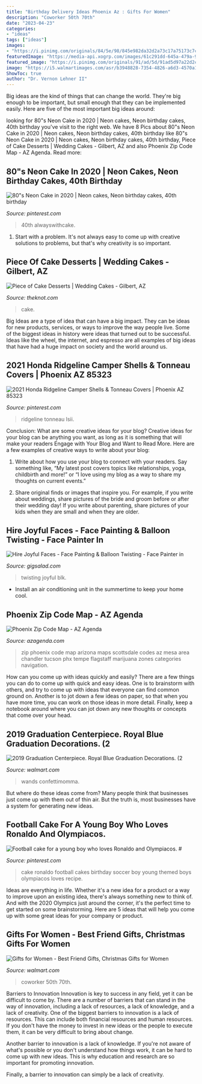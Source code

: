 ```yaml
---
title: "Birthday Delivery Ideas Phoenix Az : Gifts For Women"
description: "Coworker 50th 70th"
date: "2023-04-23"
categories:
- "ideas"
tags: ["ideas"]
images:
- "https://i.pinimg.com/originals/84/5e/98/845e982da32d2a73c17a75173c7c35f4.jpg"
featuredImage: "https://media-api.xogrp.com/images/61c291dd-645a-479a-94a6-5f5c4ebe94be~rs_319.480"
featured_image: "https://i.pinimg.com/originals/91/ad/5d/91ad5d97a22d2c0ce6ebc14eff207a87.png"
image: "https://i5.walmartimages.com/asr/b3948828-7354-4826-a6d3-4570a1bb68ce_1.d1bb4622325f2de1f0f93480b8955b8d.jpeg"
ShowToc: true
author: "Dr. Vernon Lehner II"
---
```



Big ideas are the kind of things that can change the world. They're big enough to be important, but small enough that they can be implemented easily. Here are five of the most important big ideas around: 

	

		
looking for 80&quot;s Neon Cake in 2020 | Neon cakes, Neon birthday cakes, 40th birthday you've visit to the right web. We have 8 Pics about 80&quot;s Neon Cake in 2020 | Neon cakes, Neon birthday cakes, 40th birthday like 80&quot;s Neon Cake in 2020 | Neon cakes, Neon birthday cakes, 40th birthday, Piece of Cake Desserts | Wedding Cakes - Gilbert, AZ and also Phoenix Zip Code Map - AZ Agenda. Read more:
		
    
## 80&quot;s Neon Cake In 2020 | Neon Cakes, Neon Birthday Cakes, 40th Birthday

<img loading=lazy src="https://i.pinimg.com/originals/91/ad/5d/91ad5d97a22d2c0ce6ebc14eff207a87.png" onerror="this.onerror=null;this.src='https://tse3.mm.bing.net/th?id=OIP.koeaYWugsOYB3da4PMiAZAHaLn&amp;pid=15.1';" alt="80&quot;s Neon Cake in 2020 | Neon cakes, Neon birthday cakes, 40th birthday">

_Source: pinterest.com_

>40th alwayswithcake. 

	

1. Start with a problem. It's not always easy to come up with creative solutions to problems, but that's why creativity is so important.

    
## Piece Of Cake Desserts | Wedding Cakes - Gilbert, AZ

<img loading=lazy src="https://media-api.xogrp.com/images/61c291dd-645a-479a-94a6-5f5c4ebe94be~rs_319.480" onerror="this.onerror=null;this.src='https://tse1.mm.bing.net/th?id=OIP.zZTCDcq11P5zfeSuhBimigAAAA&amp;pid=15.1';" alt="Piece of Cake Desserts | Wedding Cakes - Gilbert, AZ">

_Source: theknot.com_

>cake. 

	

Big Ideas are a type of idea that can have a big impact. They can be ideas for new products, services, or ways to improve the way people live. Some of the biggest ideas in history were ideas that turned out to be successful. Ideas like the wheel, the internet, and espresso are all examples of big ideas that have had a huge impact on society and the world around us.

    
## 2021 Honda Ridgeline Camper Shells &amp; Tonneau Covers | Phoenix AZ 85323

<img loading=lazy src="https://i.pinimg.com/originals/4f/90/23/4f90239cbf486b466f5718db6e5942fe.png" onerror="this.onerror=null;this.src='https://tse1.mm.bing.net/th?id=OIP.ki7pmco2rpVbVKoSEbM5GQHaEy&amp;pid=15.1';" alt="2021 Honda Ridgeline Camper Shells &amp; Tonneau Covers | Phoenix AZ 85323">

_Source: pinterest.com_

>ridgeline tonneau lsii. 

	

Conclusion: What are some creative ideas for your blog?
Creative ideas for your blog can be anything you want, as long as it is something that will make your readers Engage with Your Blog and Want to Read More. Here are a few examples of creative ways to write about your blog:
1. Write about how you use your blog to connect with your readers. Say something like, “My latest post covers topics like relationships, yoga, childbirth and more!” or “I love using my blog as a way to share my thoughts on current events.”

2. Share original finds or images that inspire you. For example, if you write about weddings, share pictures of the bride and groom before or after their wedding day! If you write about parenting, share pictures of your kids when they are small and when they are older.


    
## Hire Joyful Faces - Face Painting &amp; Balloon Twisting - Face Painter In

<img loading=lazy src="http://s3.amazonaws.com/gigsalad_media/j/joyful_faces-_face_painting_balloon_tw/4e3b76a3265f4.jpg" onerror="this.onerror=null;this.src='https://tse2.mm.bing.net/th?id=OIP.hf8-63N1Tl9LGBHTk5wEvgHaLI&amp;pid=15.1';" alt="Hire Joyful Faces - Face Painting &amp; Balloon Twisting - Face Painter in">

_Source: gigsalad.com_

>twisting joyful blk. 

	

- Install an air conditioning unit in the summertime to keep your home cool.

    
## Phoenix Zip Code Map - AZ Agenda

<img loading=lazy src="https://www.azagenda.com/wp-content/uploads/2017/02/phoenix-arizona-zip-code-maps-1024x694.jpg" onerror="this.onerror=null;this.src='https://tse2.mm.bing.net/th?id=OIP.HU_7oogifponi0LEhd6T-AHaFB&amp;pid=15.1';" alt="Phoenix Zip Code Map - AZ Agenda">

_Source: azagenda.com_

>zip phoenix code map arizona maps scottsdale codes az mesa area chandler tucson phx tempe flagstaff marijuana zones categories navigation. 

	

How can you come up with ideas quickly and easily?
There are a few things you can do to come up with quick and easy ideas. One is to brainstorm with others, and try to come up with ideas that everyone can find common ground on. Another is to jot down a few ideas on paper, so that when you have more time, you can work on those ideas in more detail. Finally, keep a notebook around where you can jot down any new thoughts or concepts that come over your head.

    
## 2019 Graduation Centerpiece. Royal Blue Graduation Decorations. (2

<img loading=lazy src="https://i5.walmartimages.com/asr/945d5d09-1a9d-4331-91c1-7b22f47843ea_1.495425c91dfebe3bc54a2bea6957e166.jpeg" onerror="this.onerror=null;this.src='https://tse3.mm.bing.net/th?id=OIP.Z11R9WhIixomDYxenKjEvgHaHa&amp;pid=15.1';" alt="2019 Graduation Centerpiece. Royal Blue Graduation Decorations. (2">

_Source: walmart.com_

>wands confettimomma. 

	

But where do these ideas come from? Many people think that businesses just come up with them out of thin air. But the truth is, most businesses have a system for generating new ideas.

    
## Football Cake For A Young Boy Who Loves Ronaldo And Olympiacos. #

<img loading=lazy src="https://i.pinimg.com/originals/84/5e/98/845e982da32d2a73c17a75173c7c35f4.jpg" onerror="this.onerror=null;this.src='https://tse1.mm.bing.net/th?id=OIP.QlPCiEbhnjuUGjcp77Qa_QHaLp&amp;pid=15.1';" alt="Football cake for a young boy who loves Ronaldo and Olympiacos. #">

_Source: pinterest.com_

>cake ronaldo football cakes birthday soccer boy young themed boys olympiacos loves recipe. 

	

Ideas are everything in life. Whether it's a new idea for a product or a way to improve upon an existing idea, there's always something new to think of. And with the 2020 Olympics just around the corner, it's the perfect time to get started on some brainstorming. Here are 5 ideas that will help you come up with some great ideas for your company or product.

    
## Gifts For Women - Best Friend Gifts, Christmas Gifts For Women

<img loading=lazy src="https://i5.walmartimages.com/asr/b3948828-7354-4826-a6d3-4570a1bb68ce_1.d1bb4622325f2de1f0f93480b8955b8d.jpeg" onerror="this.onerror=null;this.src='https://tse1.mm.bing.net/th?id=OIP.hSVTXHJw8h1jcxeMNiaa2gHaIu&amp;pid=15.1';" alt="Gifts for Women - Best Friend Gifts, Christmas Gifts for Women">

_Source: walmart.com_

>coworker 50th 70th. 

	

Barriers to Innovation
Innovation is key to success in any field, yet it can be difficult to come by. There are a number of barriers that can stand in the way of innovation, including a lack of resources, a lack of knowledge, and a lack of creativity.
One of the biggest barriers to innovation is a lack of resources. This can include both financial resources and human resources. If you don't have the money to invest in new ideas or the people to execute them, it can be very difficult to bring about change.

Another barrier to innovation is a lack of knowledge. If you're not aware of what's possible or you don't understand how things work, it can be hard to come up with new ideas. This is why education and research are so important for promoting innovation.

Finally, a barrier to innovation can simply be a lack of creativity.

